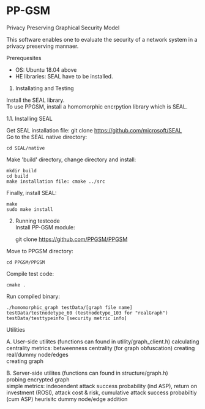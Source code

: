 # PP-GSM
Privacy Preserving Graphical Security Model   

This software enables one to evaluate the security of a network system in a privacy preserving mannaer.

Prerequesites
- OS: Ubuntu 18.04 above   
- HE libraries: SEAL have to be installed.    

1. Installating and Testing

Install the SEAL library.    
To use PPGSM, install a homomorphic encrpytion library which is SEAL.    

1.1. Installing SEAL 

Get SEAL installation file: git clone https://github.com/microsoft/SEAL   
Go to the SEAL native directory:   

    cd SEAL/native   
    
Make 'build' directory, change directory and install:    

    mkdir build    
    cd build    
    make installation file: cmake ../src

Finally, install SEAL:    

    make    
    sudo make install       
   
2. Running testcode    
Install PP-GSM module:    

    git clone https://github.com/PPGSM/PPGSM
    
Move to PPGSM directory:   

    cd PPGSM/PPGSM
    
Compile test code:   

    cmake .   
    
Run compiled binary:   

    ./homomorphic_graph testData/[graph file name] testData/testnodetype_60 (testnodetype_103 for "realGraph") testData/testtypeinfo [security metric info]
   
Utilities

   A. User-side utilites (functions can found in utility/graph_client.h)
    calculating centrality metrics: betweenness centrality (for graph obfuscation)
    creating real/dummy node/edges   
    creating graph   
   
   B. Server-side utilites (functions can found in structure/graph.h)   
    probing encrypted graph   
    simple metrics: indeoendent attack success probability (ind ASP), return on investment (ROSI), attack cost & risk, cumulative attack success probabiltiy (cum ASP)
    heurisitc dummy node/edge addition
